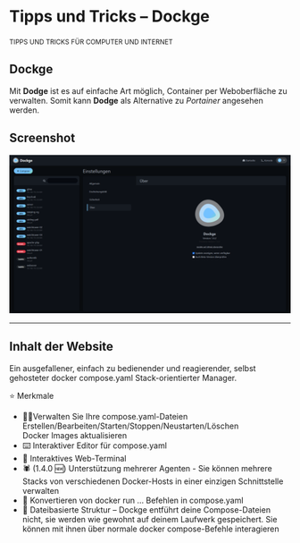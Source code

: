 # Tipps und Tricks – Dockge
<small>TIPPS UND TRICKS FÜR COMPUTER UND INTERNET</small>

## Dockge

Mit **Dodge** ist es auf einfache Art möglich, Container per Weboberfläche zu verwalten. Somit kann **Dodge** als Alternative zu _Portainer_ angesehen werden.

## Screenshot

![Screenshot](Screenshot.png)

---

## Inhalt der Website

Ein ausgefallener, einfach zu bedienender und reagierender, selbst gehosteter docker compose.yaml Stack-orientierter Manager.

⭐ Merkmale

* 🧑‍💼Verwalten Sie Ihre compose.yaml-Dateien
  Erstellen/Bearbeiten/Starten/Stoppen/Neustarten/Löschen  
  Docker Images aktualisieren
* ⌨️ Interaktiver Editor für compose.yaml
* 🦦 Interaktives Web-Terminal
* 🕷️ (1.4.0 🆕) Unterstützung mehrerer Agenten - Sie können mehrere Stacks von verschiedenen Docker-Hosts in einer einzigen Schnittstelle verwalten
* 🏪 Konvertieren von docker run … Befehlen in compose.yaml
* 📙 Dateibasierte Struktur – Dockge entführt deine Compose-Dateien nicht, sie werden wie gewohnt auf deinem Laufwerk gespeichert.
  Sie können mit ihnen über normale docker compose-Befehle interagieren
